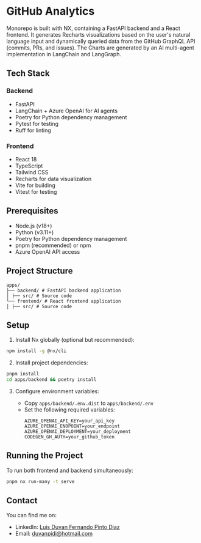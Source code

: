 # GitHub Analytics

Monorepo is built with NX, containing a FastAPI backend and a React frontend. It generates Recharts visualizations based on the user's natural language input and dynamically queried data from the GitHub GraphQL API (commits, PRs, and issues). The Charts are generated by an AI multi-agent implementation in LangChain and LangGraph.

## Tech Stack

### Backend

- FastAPI
- LangChain + Azure OpenAI for AI agents
- Poetry for Python dependency management
- Pytest for testing
- Ruff for linting

### Frontend

- React 18
- TypeScript
- Tailwind CSS
- Recharts for data visualization
- Vite for building
- Vitest for testing

## Prerequisites

- Node.js (v18+)
- Python (v3.11+)
- Poetry for Python dependency management
- pnpm (recommended) or npm
- Azure OpenAI API access

## Project Structure

```
apps/
├── backend/ # FastAPI backend application
│ ├── src/ # Source code
└── frontend/ # React frontend application
│ ├── src/ # Source code
```

## Setup

1. Install Nx globally (optional but recommended):

```sh
npm install -g @nx/cli
```

2. Install project dependencies:

```sh
pnpm install
cd apps/backend && poetry install
```

3. Configure environment variables:

   - Copy `apps/backend/.env.dist` to `apps/backend/.env`
   - Set the following required variables:
     ```
     AZURE_OPENAI_API_KEY=your_api_key
     AZURE_OPENAI_ENDPOINT=your_endpoint
     AZURE_OPENAI_DEPLOYMENT=your_deployment
     CODEGEN_GH_AUTH=your_github_token
     ```

## Running the Project

To run both frontend and backend simultaneously:

```sh
pnpm nx run-many -t serve
```

## Contact

You can find me on:

- LinkedIn: [Luis Duvan Fernando Pinto Diaz](https://www.linkedin.com/in/duvanfernandopintodiaz/)
- Email: duvanpidi@hotmail.com

